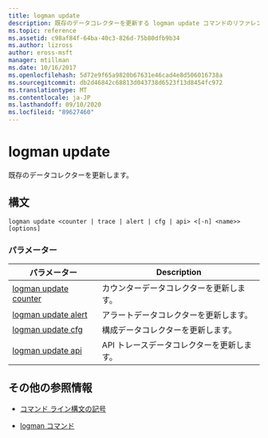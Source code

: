 ```yaml
---
title: logman update
description: 既存のデータコレクターを更新する logman update コマンドのリファレンス記事です。
ms.topic: reference
ms.assetid: c98af84f-64ba-40c3-826d-75b80dfb9b34
ms.author: lizross
author: eross-msft
manager: mtillman
ms.date: 10/16/2017
ms.openlocfilehash: 5d72e9f65a9820b67631e46cad4e8d506016738a
ms.sourcegitcommit: db2d46842c68813d043738d6523f13d8454fc972
ms.translationtype: MT
ms.contentlocale: ja-JP
ms.lasthandoff: 09/10/2020
ms.locfileid: "89627460"
---
```

# <a name="logman-update"></a>logman update

既存のデータコレクターを更新します。

## <a name="syntax"></a>構文

```
logman update <counter | trace | alert | cfg | api> <[-n] <name>> [options]
```

### <a name="parameters"></a>パラメーター

| パラメーター | Description |
| ---------| ----------- |
| [logman update counter](logman-update-counter.md) | カウンターデータコレクターを更新します。 |
| [logman update alert](logman-update-alert.md) | アラートデータコレクターを更新します。 |
| [logman update cfg](logman-update-cfg.md) | 構成データコレクターを更新します。 |
| [logman update api](logman-update-api.md) | API トレースデータコレクターを更新します。 |

## <a name="additional-references"></a>その他の参照情報

- [コマンド ライン構文の記号](command-line-syntax-key.md)

- [logman コマンド](logman.md)
